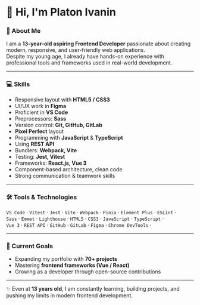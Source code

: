 # 👋 Hi, I'm Platon Ivanin  

### 🌟 About Me  
I am a **13-year-old aspiring Frontend Developer** passionate about creating modern, responsive, and user-friendly web applications.  
Despite my young age, I already have hands-on experience with professional tools and frameworks used in real-world development.  

---

### 💻 Skills  
- Responsive layout with **HTML5 / CSS3**  
- UI/UX work in **Figma**  
- Proficient in **VS Code**  
- Preprocessors: **Sass**  
- Version control: **Git, GitHub, GitLab**  
- **Pixel Perfect** layout  
- Programming with **JavaScript** & **TypeScript**  
- Using **REST API**  
- Bundlers: **Webpack, Vite**  
- Testing: **Jest, Vitest**  
- Frameworks: **React.js, Vue 3**  
- Component-based architecture, clean code  
- Strong communication & teamwork skills  

---

### 🛠 Tools & Technologies  
`VS Code` · `Vitest` · `Jest` · `Vite` · `Webpack` · `Pinia` · `Element Plus` · `ESLint` ·  
`Sass` · `Emmet` · `Lighthouse` · `HTML5` · `CSS3` · `JavaScript` · `TypeScript` ·  
`Vue 3` · `REST API` · `GitHub` · `GitLab` · `Figma` · `Chrome DevTools` · 

---

### 🚀 Current Goals  
- Expanding my portfolio with **70+ projects**  
- Mastering **frontend frameworks (Vue / React)**  
- Growing as a developer through open-source contributions  

---

✨ Even at **13 years old**, I am constantly learning, building projects, and pushing my limits in modern frontend development.  
